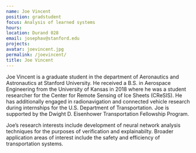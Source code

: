 ```yaml
---
name: Joe Vincent
position: gradstudent
focus: Analysis of learned systems
hours:
location: Durand 028
email: josephav@stanford.edu
projects:
avatar: joevincent.jpg
permalink: /joevincent/
title: Joe Vincent
---
```


Joe Vincent is a graduate student in the department of Aeronautics and Astronautics at Stanford University. He received a B.S. in Aerospace Engineering from the University of Kansas in 2018 where he was a student researcher for the Center for Remote Sensing of Ice Sheets (CReSIS). He has additionally engaged in radionavigation and connected vehicle research during internships for the U.S. Department of Transportation. Joe is supported by the Dwight D. Eisenhower Transportation Fellowship Program.

Joe’s research interests include development of neural network analysis techniques for the purposes of verification and explainabilty. Broader application areas of interest include the safety and efficiency of transportation systems.
